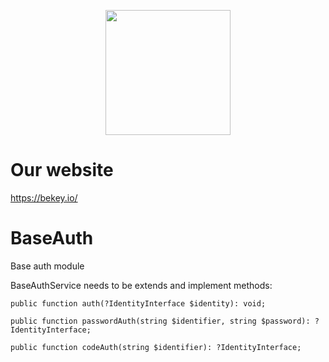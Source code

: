 <p align="center"><a href="https://bekey.io/" target="_blank"><img src="https://bekey.io/static/images/logo/bekey-logo.jpeg" width="200"></a></p>

# Our website

<p><a href="https://bekey.io/" target="_blank">https://bekey.io/</a></p>

# BaseAuth
Base auth module

BaseAuthService needs to be extends and implement methods:

    public function auth(?IdentityInterface $identity): void;
    
    public function passwordAuth(string $identifier, string $password): ?IdentityInterface;

    public function codeAuth(string $identifier): ?IdentityInterface;